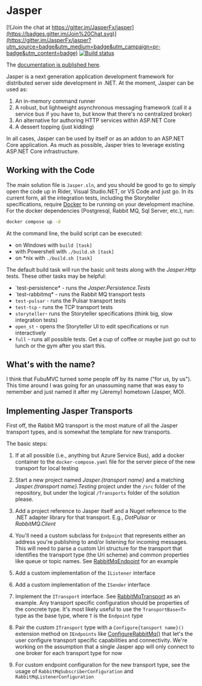 Jasper
======

[![Join the chat at https://gitter.im/JasperFx/jasper](https://badges.gitter.im/Join%20Chat.svg)](https://gitter.im/JasperFx/jasper?utm_source=badge&utm_medium=badge&utm_campaign=pr-badge&utm_content=badge)
[![Build status](https://ci.appveyor.com/api/projects/status/o23fp3diks7024x9?svg=true)](https://ci.appveyor.com/project/jasper-ci/jasper)


The [documentation is published here](http://jasperfx.github.io/).

Jasper is a next generation application development framework for distributed server side development in .NET. At the moment, Jasper can be used as:

1. An in-memory command runner
1. A robust, but lightweight asynchronous messaging framework (call it a service bus if you have to, but know that there's no centralized broker)
1. An alternative for authoring HTTP services within ASP.NET Core
1. A dessert topping (just kidding)

In all cases, Jasper can be used by itself or as an addon to an ASP.NET Core application. As much as possible, Jasper tries to leverage existing ASP.NET Core infrastructure.


## Working with the Code

The main solution file is `Jasper.sln`, and you should be good to go to simply open the code up in Rider, Visual Studio.NET, or VS Code and just go. In its current form, all the integration tests, including the Storyteller specifications, require [Docker](https://www.docker.com/) to be running on your development machine. For the docker dependencies (Postgresql, Rabbit MQ, Sql Server, etc.), run:

```bash
docker compose up -d
```

At the command line, the build script can be executed:

* on Windows with `build [task]`
* with Powershell with `./build.sh [task]`
* on *nix with `./build.sh [task]`

The default build task will run the basic unit tests along with the *Jasper.Http* tests. These other tasks may be helpful:

* `test-persistence* - runs the *Jasper.Persistence.Tests*
* `test-rabbitmq* - runs the Rabbit MQ transport tests
* `test-pulsar` - runs the Pulsar transport tests
* `test-tcp` - runs the TCP transport tests
* `storyteller`- runs the Storyteller specifications (think big, slow integration tests)
* `open_st` - opens the Storyteller UI to edit specifications or run interactively
* `full` - runs all possible tests. Get a cup of coffee or maybe just go out to lunch or the gym after you start this.


## What's with the name?

I think that FubuMVC turned some people off by its name ("for us, by us"). This time around I was going for an
unassuming name that was easy to remember and just named it after my (Jeremy) hometown (Jasper, MO).

## Implementing Jasper Transports

First off, the Rabbit MQ transport is the most mature of all the Jasper transport types, and is somewhat the template for new transports.

The basic steps:

1. If at all possible (i.e., anything but Azure Service Bus), add a docker container to the `docker-compose.yaml` file for the server piece of the new transport
   for local testing
1. Start a new project named *Jasper.{transport name}* and a matching *Jasper.{transport name}.Testing* project under the `/src` folder of the repository,
  but under the logical `/Transports` folder of the solution please.

1. Add a project reference to Jasper itself and a Nuget reference to the .NET adapter library for that transport. E.g., *DotPulsar* or *RabbitMQ.Client*
1. You'll need a custom subclass for `Endpoint` that represents either an address you're publishing to and/or listening for incoming messages. This will need to parse a custom Uri
  structure for the transport that identifies the transport type (the Uri scheme) and common properties like queue or topic names. See [RabbitMqEndpoint](https://github.com/JasperFx/jasper/blob/master/src/Jasper.RabbitMQ/Internal/RabbitMqEndpoint.cs) for an example
1. Add a custom implementation of the `IListener` interface
1. Add a custom implementation of the `ISender` interface
1. Implement the `ITransport` interface. See [RabbitMqTransport](https://github.com/JasperFx/jasper/blob/master/src/Jasper.RabbitMQ/Internal/RabbitMqTransport.cs) as an example.
  Any transport specific configuration should be properties of the concrete type. It's most likely useful to use the `TransportBase<T>` type
  as the base type, where `T` is the `Endpoint` type

1. Pair the custom `ITransport` type with a `Configure{tansport name}()` extension method on `IEndpoints` like [ConfigureRabbitMq()](https://github.com/JasperFx/jasper/blob/master/src/Jasper.RabbitMQ/RabbitMqTransportExtensions.cs#L36-L39)
  that let's the user configure transport specific capabilities and connectivity. We're working on the assumption that a single Jasper app will only connect to one broker
  for each transport type for now
1. For custom endpoint configuration for the new transport type, see the usage of `RabbitMqSubscriberConfiguration` and `RabbitMqListenerConfiguration`




